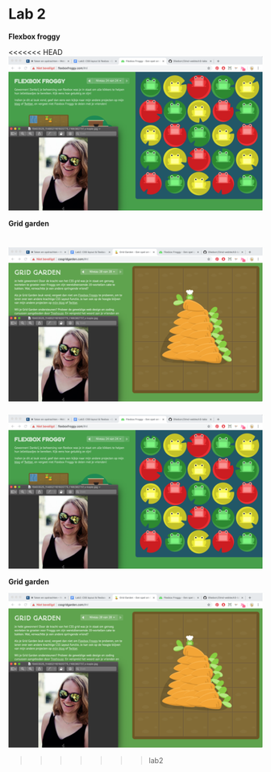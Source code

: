# Lab 2 

**Flexbox froggy**

<<<<<<< HEAD
![Image of flexbox froggy](https://github.com/Elkeborr/2imd-webtech3-portfolio/blob/lab2/lab2%20-%20grid/Schermafbeelding%202019-03-12%20om%2018.59.40.png)

**Grid garden**

![Image of grid garden](https://github.com/Elkeborr/2imd-webtech3-portfolio/blob/lab2/lab2%20-%20grid/Schermafbeelding%202019-03-12%20om%2020.05.32.png)
=======
![Image of flexbox froggy](https://github.com/Elkeborr/2imd-webtech3-portfolio/blob/master/lab2/Schermafbeelding%202019-03-12%20om%2018.59.40.png)

**Grid garden**

![Image of grid garden](https://github.com/Elkeborr/2imd-webtech3-portfolio/blob/master/lab2/Schermafbeelding%202019-03-12%20om%2020.05.32.png)
>>>>>>> lab2
